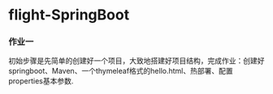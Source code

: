 # flight-SpringBoot
### 作业一   

初始步骤是先简单的创建好一个项目，大致地搭建好项目结构，完成作业：创建好springboot、Maven、一个thymeleaf格式的hello.html、热部署、配置properties基本参数.
